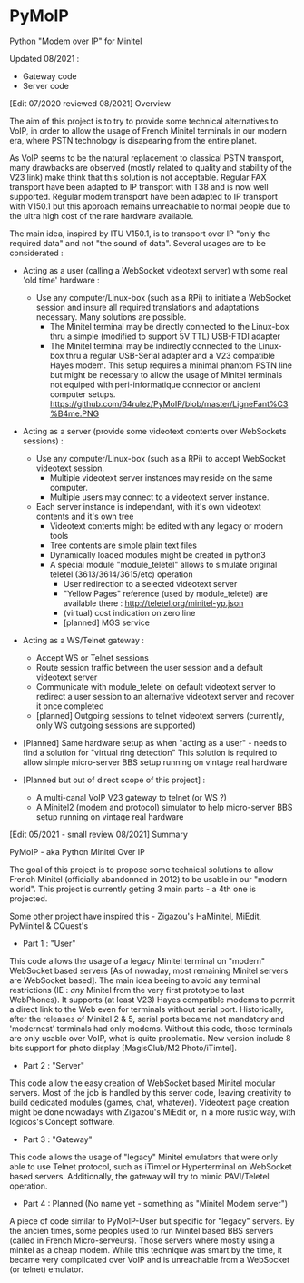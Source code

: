 # PyMoIP
Python "Modem over IP" for Minitel

Updated 08/2021 :
- Gateway code
- Server code

[Edit 07/2020 reviewed 08/2021] Overview

The aim of this project is to try to provide some technical alternatives to VoIP, in order to allow the usage of French Minitel terminals in our modern era, where PSTN technology is disapearing from the entire planet.

As VoIP seems to be the natural replacement to classical PSTN transport, many drawbacks are observed (mostly related to quality and stability of the V23 link) make think that this solution is not acceptable. Regular FAX transport have been adapted to IP transport with T38 and is now well supported. Regular modem transport have been adapted to IP transport with V150.1 but this approach remains unreachable to normal people due to the ultra high cost of the rare hardware available.

The main idea, inspired by ITU V150.1, is to transport over IP "only the required data" and not "the sound of data". Several usages are to be considerated :

- Acting as a user (calling a WebSocket videotext server) with some real 'old time' hardware :
  - Use any computer/Linux-box (such as a RPi) to initiate a WebSocket session and insure all required translations and adaptations necessary. Many solutions are possible.
      - The Minitel terminal may be directly connected to the Linux-box thru a simple (modified to support 5V TTL) USB-FTDI adapter
      - The Minitel terminal may be indirectly connected to the Linux-box thru a regular USB-Serial adapter and a V23 compatible Hayes modem. This setup requires a minimal phantom PSTN line but might be necessary to allow the usage of Minitel terminals not equiped with peri-informatique connector or ancient computer setups.
        https://github.com/64rulez/PyMoIP/blob/master/LigneFant%C3%B4me.PNG
  
- Acting as a server (provide some videotext contents over WebSockets sessions) :
  - Use any computer/Linux-box (such as a RPi) to accept WebSocket videotext session.
      - Multiple videotext server instances may reside on the same computer.
      - Multiple users may connect to a videotext server instance.
  - Each server instance is independant, with it's own videotext contents and it's own tree
      - Videotext contents might be edited with any legacy or modern tools
      - Tree contents are simple plain text files
      - Dynamically loaded modules might be created in python3
      - A special module "module_teletel" allows to simulate original teletel (3613/3614/3615/etc) operation
        - User redirection to a selected videotext server
        - "Yellow Pages" reference (used by module_teletel) are available there : http://teletel.org/minitel-yp.json
        - (virtual) cost indication on zero line
        - [planned] MGS service

- Acting as a WS/Telnet gateway :
  - Accept WS or Telnet sessions
  - Route session traffic between the user session and a default videotext server
  - Communicate with module_teletel on default videotext server to redirect a user session to an alternative videotext server and recover it once completed
  - [planned] Outgoing sessions to telnet videotext servers (currently, only WS outgoing sessions are supported)

- [Planned] Same hardware setup as when "acting as a user" - needs to find a solution for "virtual ring detection"
    This solution is required to allow simple micro-server BBS setup running on vintage real hardware

- [Planned but out of direct scope of this project] : 
  - A multi-canal VoIP V23 gateway to telnet (or WS ?)
  - A Minitel2 (modem and protocol) simulator to help micro-server BBS setup running on vintage real hardware


[Edit 05/2021 - small review 08/2021] Summary

PyMoIP - aka Python Minitel Over IP

The goal of this project is to propose some technical solutions to allow French Minitel (officially abandonned in 2012) to be usable in our "modern world". This project is currently getting 3 main parts - a 4th one is projected.

Some other project have inspired this - Zigazou's HaMinitel, MiEdit, PyMinitel & CQuest's  

- Part 1 : "User"

This code allows the usage of a legacy Minitel terminal on "modern" WebSocket based servers [As of nowaday, most remaining Minitel servers are WebSocket based]. The main idea beeing to avoid any terminal restrictions (IE : *any* Minitel from the very first prototype to last WebPhones). It supports (at least V23) Hayes compatible modems to permit a direct link to the Web even for terminals without serial port. Historically, after the releases of Minitel 2 & 5, serial ports became not mandatory and 'modernest' terminals had only modems. Without this code, those terminals are only usable over VoIP, what is quite problematic. New version include 8 bits support for photo display [MagisClub/M2 Photo/iTimtel].


- Part 2 : "Server"

This code allow the easy creation of WebSocket based Minitel modular servers. Most of the job is handled by this server code, leaving creativity to build dedicated modules (games, chat, whatever). Videotext page creation might be done nowadays with Zigazou's MiEdit or, in a more rustic way, with logicos's Concept software.


- Part 3 : "Gateway"

This code allows the usage of "legacy" Minitel emulators that were only able to use Telnet protocol, such as iTimtel or Hyperterminal on WebSocket based servers. Additionally, the gateway will try to mimic PAVI/Teletel operation.


- Part 4 : Planned (No name yet - something as "Minitel Modem server") 

A piece of code similar to PyMoIP-User but specific for "legacy" servers. By the ancien times, some peoples used to run Minitel based BBS servers (called in French Micro-serveurs). Those servers where mostly using a minitel as a cheap modem. While this technique was smart by the time, it became very complicated over VoIP and is unreachable from a WebSocket (or telnet) emulator.
